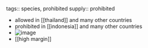 tags:: species, prohibited
supply::  prohibited

- allowed in [[thailand]] and many other countries
- prohibited in [[indonesia]] and many other countries
- ![image](https://peach-geographical-bat-397.mypinata.cloud/ipfs/QmVrupnSRxX8yi1BA6uVcuBf7XzVLLiGgcFSEZYZufk8Wo)
- [[high margin]]